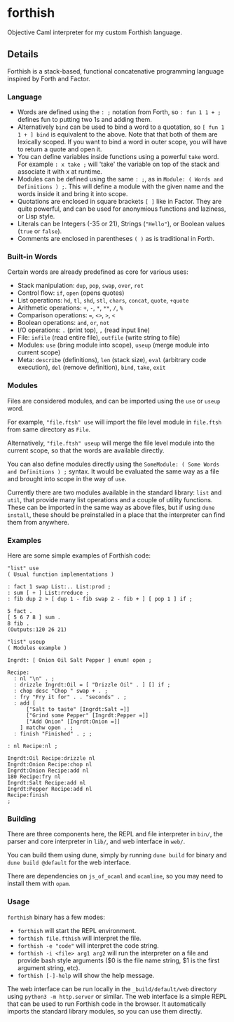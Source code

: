 # forthish

Objective Caml interpreter for my custom Forthish language.

## Details

Forthish is a stack-based, functional concatenative programming language inspired by Forth and Factor.

### Language

- Words are defined using the `: ;` notation from Forth, so `: fun 1 1 + ;` defines fun to putting two 1s and adding them.
- Alternatively `bind` can be used to bind a word to a quotation, so `[ fun 1 1 + ] bind` is equivalent to the above.
  Note that that both of them are lexically scoped. If you want to bind a word in outer scope, you will have to return a quote and open it.
- You can define variables inside functions using a powerful `take` word. 
  For example `: x take ;` will 'take' the variable on top of the stack and associate it with x at runtime.
- Modules can be defined using the same `: ;`, as in `Module: ( Words and Definitions ) ;`. 
  This will define a module with the given name and the words inside it and bring it into scope.
- Quotations are enclosed in square brackets `[ ]` like in Factor. 
  They are quite powerful, and can be used for anonymious functions and laziness, or Lisp style.
- Literals can be Integers (-35 or 21), Strings (`"Hello"`), or Boolean values (`true` or `false`).
- Comments are enclosed in parentheses `( )` as is traditional in Forth.

### Built-in Words

Certain words are already predefined as core for various uses:

- Stack manipulation: `dup`, `pop`, `swap`, `over`, `rot`
- Control flow: `if`, `open` (opens quotes)
- List operations: `hd`, `tl`, `shd`, `stl`, `chars`, `concat`, `quote`, `+quote`
- Arithmetic operations: `+`, `-`, `*`, `**`, `/`, `%`
- Comparison operations: `=`, `<>`, `>`, `<`
- Boolean operations: `and`, `or`, `not`
- I/O operations: `.` (print top), `,` (read input line) 
- File: `infile` (read entire file), `outfile` (write string to file)
- Modules: `use` (bring module into scope), `useup` (merge module into current scope)
- Meta: `describe` (definitions), `len` (stack size), 
        `eval` (arbitrary code execution), `del` (remove definition), 
        `bind`, `take`, `exit`

### Modules

Files are considered modules, and can be imported using the `use` or `useup` word. 

For example, `"file.ftsh" use` will import the file level module in `file.ftsh` from same directory as `File`. 

Alternatively, `"file.ftsh" useup` will merge the file level module into the current scope, so that the words are available directly.

You can also define modules directly using the `SomeModule: ( Some Words and Definitions ) ;` syntax. 
It would be evaluated the same way as a file and brought into scope in the way of `use`.

Currently there are two modules available in the standard library: 
`list` and `util`, that provide many list operations and a couple of utility functions.
These can be imported in the same way as above files, but if using `dune install`, 
these should be preinstalled in a place that the interpreter can find them from anywhere.

### Examples

Here are some simple examples of Forthish code:

```forth
"list" use
( Usual function implementations )

: fact 1 swap List:.. List:prod ;
: sum [ + ] List:rreduce ;
: fib dup 2 > [ dup 1 - fib swap 2 - fib + ] [ pop 1 ] if ;

5 fact .
[ 5 6 7 8 ] sum .
8 fib .
(Outputs:120 26 21)
```

```forth
"list" useup
( Modules example )

Ingrdt: [ Onion Oil Salt Pepper ] enum! open ;

Recipe: 
  : nl "\n" . ;
  : drizzle Ingrdt:Oil = [ "Drizzle Oil" . ] [] if ;
  : chop desc "Chop " swap + . ;
  : fry "Fry it for" . . "seconds" . ;
  : add [
      ["Salt to taste" [Ingrdt:Salt =]]
      ["Grind some Pepper" [Ingrdt:Pepper =]]
      ["Add Onion" [Ingrdt:Onion =]]
    ] matchw open . ; 
  : finish "Finished" . ; ;

: nl Recipe:nl ;

Ingrdt:Oil Recipe:drizzle nl
Ingrdt:Onion Recipe:chop nl
Ingrdt:Onion Recipe:add nl
180 Recipe:fry nl
Ingrdt:Salt Recipe:add nl
Ingrdt:Pepper Recipe:add nl
Recipe:finish
;
```

### Building

There are three components here, the REPL and file interpreter in `bin/`, the parser and core interpreter in `lib/`, and web interface in `web/`.

You can build them using dune, simply by running `dune build` for binary and `dune build @default` for the web interface.

There are dependencies on `js_of_ocaml` and `ocamline`, so you may need to install them with `opam`.

### Usage

`forthish` binary has a few modes:
- `forthish` will start the REPL environment.
- `forthish file.fthish` will interpret the file.
- `forthish -e "code"` will interpret the code string.
- `forthish -i <file> arg1 arg2` will run the interpreter on a file and provide bash style arguments ($0 is the file name string, $1 is the first argument string, etc).
- `forthish [-]-help` will show the help message.

The web interface can be run locally in the `_build/default/web` directory using `python3 -m http.server` or similar.
The web interface is a simple REPL that can be used to run Forthish code in the browser.
It automatically imports the standard library modules, so you can use them directly.
